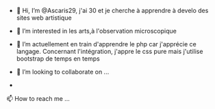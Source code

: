 - 👋 Hi, I’m @Ascaris29, j'ai 30 et je cherche à apprendre à develo des sites web artistique
- 👀 I’m interested in les arts,à l'observation microscopique
- 🌱 I’m actuellement en train d'apprendre le php car j'apprécie ce langage. Concernant l'intégration, j'appre le css pure mais j'utilise bootstrap de temps en temps

- 💞️ I’m looking to collaborate on ...
-
📫 How to reach me ...

<!---
Ascaris29/Ascaris29 is a ✨ special ✨ repository because its `README.md` (this file) appears on your GitHub profile.
You can click the Preview link to take a look at your changes.
--->
